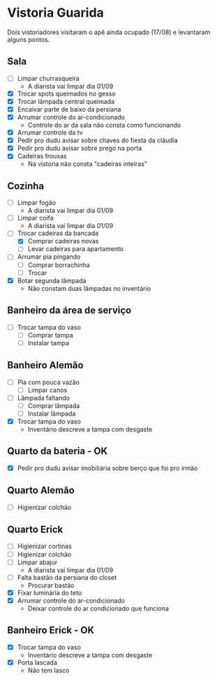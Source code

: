 # Vistoria Guarida

Dois vistoriadores visitaram o apê ainda ocupado (17/08) e levantaram alguns pontos.

## Sala
- [ ] Limpar churrasqueira
    - A diarista vai limpar dia 01/09
- [x] Trocar spots queimados no gesso
- [x] Trocar lâmpada central queimada
- [x] Encaixar parte de baixo da persiana
- [x] Arrumar controle do ar-condicionado
    - Controle do ar da sala não consta como funcionando
- [x] Arrumar controle da tv
- [x] Pedir pro dudu avisar sobre chaves do fiesta da cláudia
- [x] Pedir pro dudu avisar sobre prego na porta
- [X] Cadeiras frouxas
    - Na vistoria não consta "cadeiras inteiras"

## Cozinha
- [ ] Limpar fogão
    - A diarista vai limpar dia 01/09
- [ ] Limpar coifa
    - A diarista vai limpar dia 01/09
- [ ] Trocar cadeiras da bancada
    - [X] Comprar cadeiras novas
    - [ ] Levar cadeiras para apartamento
- [ ] Arrumar pia pingando
    - [ ] Comprar borrachinha
    - [ ] Trocar
- [x] Botar segunda lâmpada
    - Não constam duas lâmpadas no inventário

## Banheiro da área de serviço
- [ ] Trocar tampa do vaso
    - [ ] Comprar tampa
    - [ ] Instalar tampa

## Banheiro Alemão
- [ ] Pia com pouca vazão
    - [ ] Limpar canos
- [ ] Lâmpada faltando
    - [ ] Comprar lâmpada
    - [ ] Instalar lâmpada
- [X] Trocar tampa do vaso
    - Inventário descreve a tampa com desgaste

## Quarto da bateria - OK
- [x] Pedir pro dudu avisar imobiliária sobre berço que foi pro irmão

## Quarto Alemão
- [ ] Higienizar colchão

## Quarto Erick
- [ ] Higienizar cortinas
- [ ] Higienizar colchão
- [ ] Limpar abajur
    - A diarista vai limpar dia 01/09
- [ ] Falta bastão da persiana do closet
    - Procurar bastão
- [x] Fixar luminária do teto
- [X] Arrumar controle do ar-condicionado
    - Deixar controle do ar condicionado que funciona

## Banheiro Erick - OK
- [X] Trocar tampa do vaso
    - Inventário descreve a tampa com desgaste
- [x] Porta lascada
    - Não tem lasco
